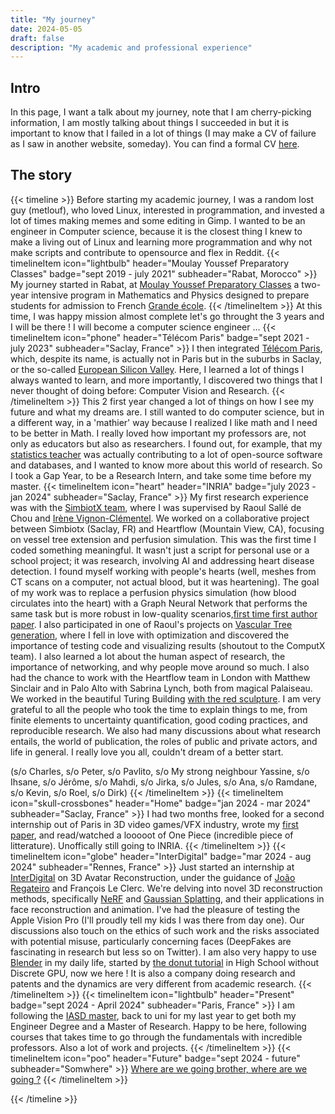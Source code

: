 ```yaml
---
title: "My journey"
date: 2024-05-05
draft: false
description: "My academic and professional experience"
---
```

## Intro
In this page, I want a talk about my journey, note that I am cherry-picking information, I am mostly talking about things I 
succeeded in but it is important to know that I failed in a lot of things (I may make a CV of failure as I saw in another website, someday).
You can find a formal CV [here](CV_SRIR.pdf).

## The story

{{< timeline >}}
Before starting my academic journey, I was a random lost guy (metlouf), who loved Linux, interested in programmation, and invested a lot of times making memes and some editing in Gimp. I wanted to be an engineer in Computer science, because it is the closest thing I knew to make a living out of Linux and learning more programmation and why not make scripts and contribute to opensource and flex in Reddit.
{{< timelineItem icon="lightbulb" header="Moulay Youssef Preparatory Classes" badge="sept 2019 - july 2021" subheader="Rabat, Morocco" >}}
My journey started in Rabat, at [Moulay Youssef Preparatory Classes](https://maps.app.goo.gl/UTxPwVss6pCM3RBy6) a two-year intensive program in Mathematics and Physics designed to prepare students for admission to French [Grande école](https://fr.wikipedia.org/wiki/Grande_%C3%A9cole).
{{< /timelineItem >}}
At this time, I was happy mission almost complete let's go throught the 3 years and I will be there ! I will become a computer science engineer ...
{{< timelineItem icon="phone" header="Télécom Paris" badge="sept 2021 - july 2023" subheader="Saclay, France" >}}
I then integrated [Télécom Paris](http://www.telecom-paris.fr/), which, despite its name, is actually not in Paris but in the suburbs in Saclay, or the so-called [European Silicon Valley](https://en.wikipedia.org/wiki/Plateau_de_Saclay). Here, I learned a lot of things I always wanted to learn, and more importantly, I discovered two things that I never thought of doing before: Computer Vision and Research.
{{< /timelineItem >}}
This 2 first year changed a lot of things on how I see my future and what my dreams are. I still wanted to do computer science, but in a different way, in a 'mathier' way because I realized I like math and I need to be better in Math. I really loved how important my professors are, not only as educators but also as researchers. I found out, for example, that my <a href = https://perso.telecom-paristech.fr/bonald/Home_page.html>statistics teacher</a> was actually contributing to a lot of open-source software and databases, and I wanted to know more about this world of research. So I took a Gap Year, to be a Research Intern, and take some time before my master.
{{< timelineItem icon="heart" header="INRIA" badge="july 2023 - jan 2024" subheader="Saclay, France" >}}
My first research experience was with the [SimbiotX team](https://team.inria.fr/simbiotx/), where I was supervised by Raoul Sallé de Chou and [Irène Vignon-Clémentel](https://team.inria.fr/simbiotx/team-members/irene-vignon-clementel/). We worked on a collaborative project between Simbiotx (Saclay, FR) and Heartflow (Mountain View, CA), focusing on vessel tree extension and perfusion simulation. This was the first time I coded something meaningful. It wasn't just a script for personal use or a school project; it was research, involving AI and addressing heart disease detection. I found myself working with people's hearts (well, meshes from CT scans on a computer, not actual blood, but it was heartening). The goal of my work was to replace a perfusion physics simulation (how blood circulates into the heart) with a Graph Neural Network that performs the same task but is more robust in low-quality scenarios,[first time first author paper](../papers/inria-internship). I also participated in one of Raoul's projects on [Vascular Tree generation](../papers/dgmm24), where I fell in love with optimization and discovered the importance of testing code and visualizing results (shoutout to the ComputX team). I also learned a lot about the human aspect of research, the importance of networking, and why people move around so much. I also had the chance to work with the Heartflow team in London with Matthew Sinclair and in Palo Alto with Sabrina Lynch, both from magical Palaiseau. We worked in the beautiful Turing Building [with the red sculpture](https://maps.app.goo.gl/2tFc9jsLkSBesiLP6). I am very grateful to all the people who took the time to explain things to me, from finite elements to uncertainty quantification, good coding practices, and reproducible research. We also had many discussions about what research entails, the world of publication, the roles of public and private actors, and life in general. I really love you all, couldn't dream of a better start.

(s/o Charles, s/o Peter, s/o Pavlito, s/o My strong neighbour Yassine, s/o Ihsane, s/o Jérôme, s/o Mahdi, s/o Jirka, s/o Jules, s/o Ana, s/o Ramdane, s/o Kevin, s/o Roel, s/o Dirk)
{{< /timelineItem >}}
{{< timelineItem icon="skull-crossbones" header="Home" badge="jan 2024 - mar 2024" subheader="Saclay, France" >}}
I had two months free, looked for a second internship out of Paris in 3D video games/VFX industry, wrote my [first paper](../papers/inria-internship), and read/watched a looooot of One Piece (incredible piece of litterature). Unoffically still going to INRIA.
{{< /timelineItem >}}
{{< timelineItem icon="globe" header="InterDigital" badge="mar 2024 - aug 2024" subheader="Rennes, France" >}}
Just started an internship at [InterDigital](https://en.wikipedia.org/wiki/InterDigital) on 3D Avatar Reconstruction, under the guidance of [João Regateiro](https://joaoregateiro.github.io/) and François Le Clerc. We're delving into novel 3D reconstruction methods, specifically [NeRF](https://www.matthewtancik.com/nerf) and [Gaussian Splatting](https://repo-sam.inria.fr/fungraph/3d-gaussian-splatting/), and their applications in face reconstruction and animation. I've had the pleasure of testing the Apple Vision Pro (I'll proudly tell my kids I was there from day one). Our discussions also touch on the ethics of such work and the risks associated with potential misuse, particularly concerning faces (DeepFakes are fascinating in research but less so on Twitter). I am also very happy to use [Blender](https://www.blender.org/) in my daily life, started by [the donut tutorial](https://www.youtube.com/watch?v=nIoXOplUvAw) in High School without Discrete GPU, now we here ! It is also a company doing research and patents and the dynamics are very different from academic research.
{{< /timelineItem >}}
{{< timelineItem icon="lightbulb" header="Present" badge="sept 2024 - April 2024" subheader="Paris, France" >}}
I am following the [IASD master](https://masteriasd.eu), back to uni for my last year to get both my Engineer Degree and a Master of Research. Happy to be here, 
following courses that takes time to go through the fundamentals with incredible professors. Also a lot of work and projects.
{{< /timelineItem >}}
{{< timelineItem icon="poo" header="Future" badge="sept 2024 - future" subheader="Somwhere" >}}
[Where are we going brother, where are we going ?](https://www.youtube.com/watch?v=NzzUyPvI0wU)
{{< /timelineItem >}}

{{< /timeline >}}
